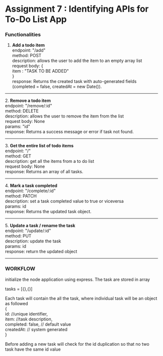 # Assignment 7 : Identifying APIs for To-Do List App

<h3>Functionalities</h3>

1. <b>Add a todo item</b><br>
endpoint: "/add"<br>
method: POST<br>
description: allows the user to add the item to an empty array list<br>
request body: {<br>
    item : "TASK TO BE ADDED"<br>
    }<br>
response: Returns the created task with auto-generated fields (completed = false, createdAt = new Date()).<br>

<hr>
2. <b>Remove a todo item</b><br>
endpoint: "/remove/:id"<br>
method: DELETE<br>
description: allows the user to remove the item from the list<br>
request body: None<br>
params: "id"<br>
response: Returns a success message or error if task not found.<br>

<hr>
3. <b>Get the entire list of todo items</b> <br>
endpoint: "/"<br>
method: GET<br>
description: get all the items from a to do list<br>
request body: None<br>
response: Returns an array of all tasks.<br>

<hr>
4. <b>Mark a task completed</b> <br>
endpoint: "/complete/:id"<br>
method: PATCH<br>
description: set a task completed value to true or viceversa<br>
params: id<br>
response: Returns the updated task object.<br>

<hr>
5. <b>Update a task / rename the task</b> <br>
endpoint: "/update/:id"<br>
method: PUT<br>
description: update the task<br>
params: id<br>
response: return the updated object<br>

<hr>

<h3>WORKFLOW</h3>
initialize the node application using express. The task are stored in array

tasks = [{},{}]

Each task will contain the all the task, where individual task will be an object as followed<br>
{<br>
    id: //unique identifier,<br>
    item: //task description,<br>
    completed: false,       // default value<br>
    createdAt: <timestamp>   // system generated<br>
}<br>

Before adding a new task will check for the id duplication so that no two task have the same id value

